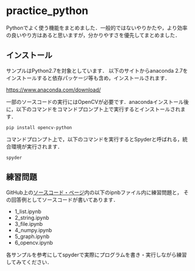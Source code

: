 # practice_python
Pythonでよく使う機能をまとめました．一般的ではないやりかたや，より効率の良いやり方はあると思いますが，分かりやすさを優先してまとめました．

## インストール
サンプルはPython2.7を対象としています．
以下のサイトからanaconda 2.7をインストールすると依存パッケージ等も含め，インストールされます．

https://www.anaconda.com/download/

一部のソースコードの実行にはOpenCVが必要です．anacondaインストール後に，以下のコマンドをコマンドプロンプト上で実行するとインストールされます．

    pip install opencv-python

コマンドプロンプト上で，以下のコマンドを実行するとSpyderと呼ばれる，統合環境が実行されます．

    spyder



## 練習問題

GitHub上の[ソースコード・ページ](https://github.com/naka-tomo/practice_python)内の以下のipnbファイル内に練習問題と，
その回答例としてソースコードが書いてあります．

- 1_list.ipynb
- 2_string.ipynb
- 3_file.ipynb
- 4_numpy.ipynb
- 5_graph.ipynb
- 6_opencv.ipynb

各サンプルを参考にしてspyderで実際にプログラムを書き・実行しながら練習してみてください．
